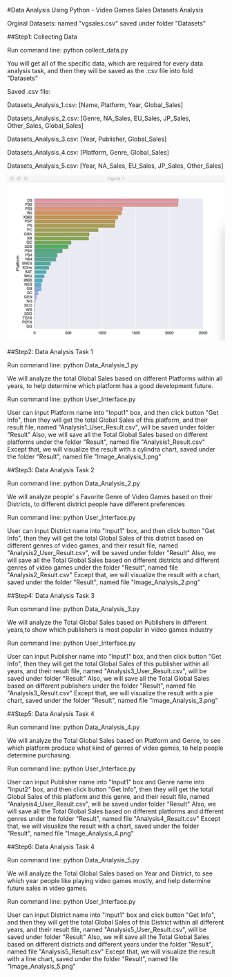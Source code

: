 #Data Analysis Using Python - Video Games Sales Datasets Analysis

Orginal Datasets: named "vgsales.csv" saved under folder "Datasets"

##Step1: Collecting Data

  Run command line: python collect_data.py
  
  You will get all of the specific data, which are required for every data analysis task, and then they will be saved as the .csv file     into fold "Datasets"
  
  Saved .csv file: 

  Datasets_Analysis_1.csv: [Name, Platform, Year, Global_Sales]

  Datasets_Analysis_2.csv: [Genre, NA_Sales, EU_Sales, JP_Sales, Other_Sales, Global_Sales]

  Datasets_Analysis_3.csv: [Year, Publisher, Global_Sales]

  Datasets_Analysis_4.csv: [Platform, Genre, Global_Sales]

  Datasets_Analysis_5.csv: [Year, NA_Sales, EU_Sales, JP_Sales, Other_Sales]

![alt tag](https://github.com/yd1992/Data_Analysis_Using_Python/blob/master/FinalProject/Result/Image_Analysis_1.png)

##Step2: Data Analysis Task 1

  Run command line: python Data_Analysis_1.py

  We will analyze the total Global Sales based on different Platforms within all years, to help determine which platform has a good       development future.

  Run command line: python User_Interface.py

  User can input Platform name into "Input1" box, and then click button "Get Info", then they will get the total Global Sales of this   platform, and their result file, named "Analysis1_User_Result.csv", will be saved under folder "Result"
  Also, we will save all the Total Global Sales based on different platforms under the folder "Result", named file "Analysis1_Result.csv"
  Except that, we will visualize the result with a cylindra chart, saved under the folder "Result", named file "Image_Analysis_1.png"

##Step3: Data Analysis Task 2

  Run command line: python Data_Analysis_2.py

  We will analyze people' s Favorite Genre of Video Games based on their Districts, to different district people have different     preferences

  Run command line: python User_Interface.py

  User can input District name into "Input1" box, and then click button "Get Info", then they will get the total Global Sales of this district based on different genres of video games, and their result file, named "Analysis2_User_Result.csv", will be saved under folder "Result"
  Also, we will save all the Total Global Sales based on different districts and different genres of video games under the folder "Result", named file "Analysis2_Result.csv"
  Except that, we will visualize the result with a chart, saved under the folder "Result", named file "Image_Analysis_2.png"

##Step4: Data Analysis Task 3

  Run command line: python Data_Analysis_3.py

  We will analyze the Total Global Sales based on Publishers in different years,to show which publishers is most popular in video games   industry

  Run command line: python User_Interface.py

  User can input Publisher name into "Input1" box, and then click button "Get Info", then they will get the total Global Sales of this  publisher within all years, and their result file, named "Analysis3_User_Result.csv", will be saved under folder "Result"
  Also, we will save all the Total Global Sales based on different publishers under the folder "Result", named file "Analysis3_Result.csv"
  Except that, we will visualize the result with a pie chart, saved under the folder "Result", named file "Image_Analysis_3.png"

##Step5: Data Analysis Task 4

  Run command line: python Data_Analysis_4.py

  We will analyze the Total Global Sales based on Platform and Genre, to see which platform produce what kind of genres of video games, to help people determine purchasing.

  Run command line: python User_Interface.py

  User can input Publisher name into "Input1" box and Genre name into "Input2" box, and then click button "Get Info", then they will get the total Global Sales of this platform and this genre, and their result file, named "Analysis4_User_Result.csv", will be saved under folder "Result"
  Also, we will save all the Total Global Sales based on different platforms and different genres under the folder "Result", named file "Analysis4_Result.csv"
  Except that, we will visualize the result with a chart, saved under the folder "Result", named file "Image_Analysis_4.png"

##Step6: Data Analysis Task 4

  Run command line: python Data_Analysis_5.py

  We will analyze the Total Global Sales based on Year and District, to see which year people like playing video games mostly, and help determine future sales in video games.

  Run command line: python User_Interface.py

  User can input District name into "Input1" box and click button "Get Info", and then they will get the total Global Sales of this District within all different years, and their result file, named "Analysis5_User_Result.csv", will be saved under folder "Result"
  Also, we will save all the Total Global Sales based on different districts and different years under the folder "Result", named file "Analysis5_Result.csv"
  Except that, we will visualize the result with a line chart, saved under the folder "Result", named file "Image_Analysis_5.png"



